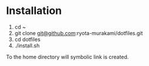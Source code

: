 # Installation

1. cd ~
1. git clone git@github.com:ryota-murakami/dotfiles.git
1. cd dotfiles
1. ./install.sh


To the home directory will symbolic link is created.
